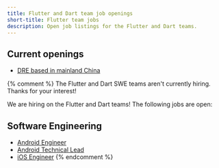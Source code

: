 ```yaml
---
title: Flutter and Dart team job openings
short-title: Flutter team jobs
description: Open job listings for the Flutter and Dart teams.
---
```


## Current openings

* [DRE based in mainland China](/jobs/dre-china)

{% comment %}
The Flutter and Dart SWE teams aren't currently hiring.
Thanks for your interest!

We are hiring on the Flutter and Dart teams!
The following jobs are open:

## Software Engineering

* [Android Engineer](/jobs/android)
* [Android Technical Lead](/jobs/android_tl)
* [iOS Engineer](/jobs/ios)
{% endcomment %}
